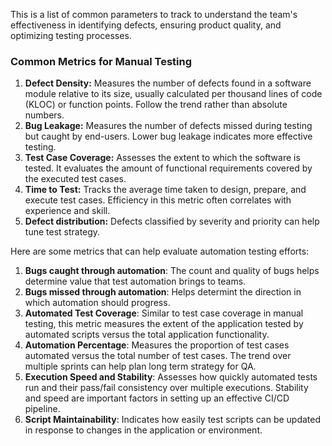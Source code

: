 This is a list of common parameters to track to understand the team's effectiveness in identifying defects, ensuring product quality, and optimizing testing processes.

### Common Metrics for Manual Testing

1. **Defect Density:** Measures the number of defects found in a software module relative to its size, usually calculated per thousand lines of code (KLOC) or function points. Follow the trend rather than absolute numbers.
2. **Bug Leakage:** Measures the number of defects missed during testing but caught by end-users. Lower bug leakage indicates more effective testing.
3. **Test Case Coverage:** Assesses the extent to which the software is tested. It evaluates the amount of functional requirements covered by the executed test cases.
4. **Time to Test:** Tracks the average time taken to design, prepare, and execute test cases. Efficiency in this metric often correlates with experience and skill.
5. **Defect distribution:** Defects classified by severity and  priority can help tune test strategy.

Here are some metrics that can help evaluate automation testing efforts: 
1. **Bugs caught through automation**: The count and quality of bugs helps determine value that test automation brings to teams.
2. **Bugs missed through automation**: Helps determint the direction in which automation should progress.
3. **Automated Test Coverage**: Similar to test case coverage in manual testing, this metric measures the extent of the application tested by automated scripts versus the total application functionality.
4. **Automation Percentage**: Measures the proportion of test cases automated versus the total number of test cases. The trend over multiple sprints can help plan long term strategy for QA.
5. **Execution Speed and Stability**: Assesses how quickly automated tests run and their pass/fail consistency over multiple executions. Stability and speed are important factors in setting up an effective CI/CD pipeline.
6. **Script Maintainability**: Indicates how easily test scripts can be updated in response to changes in the application or environment. 
